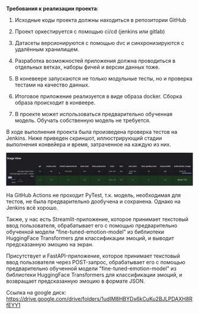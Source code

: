 **Требования к реализации проекта**:

1. Исходные коды проекта должны находиться в репозитории GitHub
  
2. Проект оркестируется с помощью ci/cd (jenkins или gitlab)

3. Датасеты версионируются с помощью dvc и синхронизируются с удалённым хранилищем.

4. Разработка возможностей приложения должна проводиться в отдельных ветках, наборы фичей и версии данных тоже.

5. В коневеере запускаются не только модульные тесты, но и проверка тестами на качество данных.

6. Итоговое приложение реализуется в виде образа docker. Сборка образа происходит в конвеере.

7. В проекте может использоваться предварительно обученная модель. Обучать собственную модель не требуется.

В ходе выполнения проекта была произведена проверка тестов на Jenkins. Ниже приведен скриншот, иллюстрирующий стадии выполнения конвейера и время, затраченное на каждую из них.

![Описание изображения](Images/Jenkins.jpg)

На GitHub Actions не проходит PyTest, т.к. модель, необходимая для тестов, не была предварительно дообучена и сохранена. Однако на Jenkins всё хорошо.

Также, у нас есть Streamlit-приложение, которое принимает текстовый ввод пользователя, обрабатывает его с помощью предварительно обученной модели "fine-tuned-emotion-model" из библиотеки HuggingFace Transformers для классификации эмоций, и выводит предсказанную эмоцию на экран.

Присутствует и FastAPI-приложение, которое принимает текстовый ввод пользователя через POST-запрос, обрабатывает его с помощью предварительно обученной модели "fine-tuned-emotion-model" из библиотеки HuggingFace Transformers для классификации эмоций, и возвращает предсказанную эмоцию в формате JSON.

Ссылка на google диск: https://drive.google.com/drive/folders/1udIM8HBYDx6kCuKu2BJLPDAXH8RfEYY1
